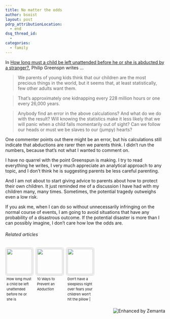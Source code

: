 ```yaml
---
title: No matter the odds
author: bsoist
layout: post
pdrp_attributionLocation:
  - end
dsq_thread_id:
  - 
categories:
  - family
---
```

In [How long must a child be left unattended before he or she is abducted by a stranger?][1], Philip Greenspn writes …

> We parents of young kids think that our children are the most precious things in the world, but it seems that, at least statistically, few other adults want them.

> That’s approximately one kidnapping every 228 million hours or one every 26,000 years.

> Anybody find an error in the above calculations? And what do we do with the result? Will knowing the statistics make it less likely that we will panic when a child falls momentarily out of sight? Can we follow our heads or must we be slaves to our (jumpy) hearts?

One commenter points out there might be an error, but his calculations still indicate that abductions are rarer then we parents think. I didn’t run the numbers, because that’s not what I wanted to comment on.

I have no quarrel with the point Greenspun is making. I try to read everything he writes, I very much appreciate an analytical approach to any topic, and I don’t think he is suggesting parents be less careful parenting.

And I am not about to start giving advice to parents about how to protect their own children. It just reminded me of a discussion I have had with my children many, many times. Sometimes, the potential tragedy outweighs even a low risk.

If you ask me, when I can do so without unnecessarily infringing on the normal course of events, I am going to avoid situations that have any probability of a disastrous outcome. If the potential disaster is more than I can possibly imagine, I don’t care how low the odds are.

<h6 class="zemanta-related-title" style="font-size: 1em;">
  Related articles
</h6>

<ul class="zemanta-article-ul zemanta-article-ul-image" style="margin: 0; padding: 0; overflow: hidden;">
  <li class="zemanta-article-ul-li-image zemanta-article-ul-li" style="padding: 0; background: none; list-style: none; display: block; float: left; vertical-align: top; text-align: left; width: 84px; font-size: 11px; margin: 2px 10px 10px 2px;">
    <a style="box-shadow: 0px 0px 4px #999; padding: 2px; display: block; border-radius: 2px; text-decoration: none;" href="http://blogs.law.harvard.edu/philg/2013/07/09/how-long-must-a-child-be-left-unattended-before-he-or-she-is-abducted-by-a-stranger/" target="_blank"><img style="padding: 0; margin: 0; border: 0; display: block; width: 80px; max-width: 100%;" alt="" src="http://i.zemanta.com/noimg_72_80_80.jpg" /></a><a style="display: block; overflow: hidden; text-decoration: none; line-height: 12pt; height: 80px; padding: 5px 2px 0 2px;" href="http://blogs.law.harvard.edu/philg/2013/07/09/how-long-must-a-child-be-left-unattended-before-he-or-she-is-abducted-by-a-stranger/" target="_blank">How long must a child be left unattended before he or she is abducted by a stranger?</a>
  </li>
  <li class="zemanta-article-ul-li-image zemanta-article-ul-li" style="padding: 0; background: none; list-style: none; display: block; float: left; vertical-align: top; text-align: left; width: 84px; font-size: 11px; margin: 2px 10px 10px 2px;">
    <a style="box-shadow: 0px 0px 4px #999; padding: 2px; display: block; border-radius: 2px; text-decoration: none;" href="http://besthomesecuritycompanys.com/2013/10-ways-to-prevent-an-abduction" target="_blank"><img style="padding: 0; margin: 0; border: 0; display: block; width: 80px; max-width: 100%;" alt="" src="http://i.zemanta.com/167771701_80_80.jpg" /></a><a style="display: block; overflow: hidden; text-decoration: none; line-height: 12pt; height: 80px; padding: 5px 2px 0 2px;" href="http://besthomesecuritycompanys.com/2013/10-ways-to-prevent-an-abduction" target="_blank">10 Ways to Prevent an Abduction</a>
  </li>
  <li class="zemanta-article-ul-li-image zemanta-article-ul-li" style="padding: 0; background: none; list-style: none; display: block; float: left; vertical-align: top; text-align: left; width: 84px; font-size: 11px; margin: 2px 10px 10px 2px;">
    <a style="box-shadow: 0px 0px 4px #999; padding: 2px; display: block; border-radius: 2px; text-decoration: none;" href="http://r.zemanta.com/?u=http%3A//www.guardian.co.uk/commentisfree/2013/jul/09/sleepless-night-children-poorer-learning&a=183605510&rid=d1e88bc5-fb25-4968-b85a-f6191622450f&e=e1ef3c73f91f51bc9e18bcf4952e7d05" target="_blank"><img style="padding: 0; margin: 0; border: 0; display: block; width: 80px; max-width: 100%;" alt="" src="http://i.zemanta.com/183605510_80_80.jpg" /></a><a style="display: block; overflow: hidden; text-decoration: none; line-height: 12pt; height: 80px; padding: 5px 2px 0 2px;" href="http://r.zemanta.com/?u=http%3A//www.guardian.co.uk/commentisfree/2013/jul/09/sleepless-night-children-poorer-learning&a=183605510&rid=d1e88bc5-fb25-4968-b85a-f6191622450f&e=e1ef3c73f91f51bc9e18bcf4952e7d05" target="_blank">Don&#8217;t have a sleepless night over fears your children won&#8217;t hit the pillow | Sarah Ditum</a>
  </li>
</ul>

<div class="zemanta-pixie" style="margin-top: 10px; height: 15px;">
  <a class="zemanta-pixie-a" title="Enhanced by Zemanta" href="http://www.zemanta.com/?px"><img class="zemanta-pixie-img" style="border: none; float: right;" alt="Enhanced by Zemanta" src="http://img.zemanta.com/zemified_h.png?x-id=d1e88bc5-fb25-4968-b85a-f6191622450f" /></a>
</div>

 [1]: http://blogs.law.harvard.edu/philg/2013/07/09/how-long-must-a-child-be-left-unattended-before-he-or-she-is-abducted-by-a-stranger/
